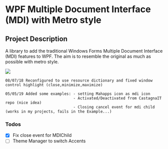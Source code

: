 # WPF Multiple Document Interface (MDI) with Metro style

## Project Description
A library to add the traditional Windows Forms Multiple Document Interface (MDI) features to WPF. The aim is to resemble the original as much as possible with metro style.

![](https://github.com/Tory05/wpfmdi/blob/master/Capture2.JPG)
```
08/07/18 Reconfigured to use resource dictionary and fixed window control highlight (close,minimize,maximize)
```
```
05/05/19 Added some examples: - setting Mahapps icon as mdi icon
                              - Activated/Deactivated from CastagnaIT repo (nice idea)
                              - Closing cancel event for mdi child (works in my projects, fails in the Example...)
```
### Todos

 - [x] Fix close event for MDIChild
 - [ ]  Theme Manager to switch Accents